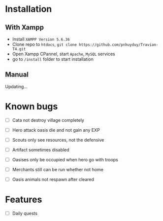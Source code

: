 # Installation
## With Xampp
- Install `XAMPP Version 5.6.36`
- Clone repo to `htdocs`, `git clone https://github.com/pnhuyduy/Travian-T4.git`
- Open Xampp CPannel, start `Apache`, `MySQL` services
- go to `/install` folder to start installation

## Manual
Updating...

# Known bugs
- [ ] Cata not destroy village completely

- [ ] Hero attack oasis die and not gain any EXP

- [ ] Scouts only see resources, not the defensive

- [ ] Artifact sometimes disabled

- [ ] Oasises only be occupied when hero go with troops

- [ ] Merchants still can be run whether not home

- [ ] Oasis animals not respawn after cleared

# Features
- [ ] Daily quests
